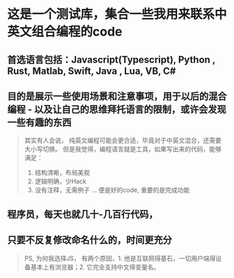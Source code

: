 # 这是一个测试库，集合一些我用来联系中英文组合编程的code

## 首选语言包括：Javascript(Typescript), Python , Rust, Matlab, Swift, Java , Lua, VB, C#

## 目的是展示一些使用场景和注意事项，用于以后的混合编程 - 以及让自己的思维拜托语言的限制，或许会发现一些有趣的东西

> 其实有人会说， 纯英文编程可能会更合适，毕竟对于中英文混合，还需要大小写切换。
> 但是我觉得，编程语言就是工具，如果写出来的代码，能够满足：
> 1. 结构清晰，布局美观
> 2. 逻辑明确，少Hack
> 3. 没有注释，无需例子
> ... 便是好的code, 重要的是完成功能

## 程序员，每天也就几十-几百行代码，
## 只要不反复修改命名什么的，时间更充分

> PS, 为何我选择JS， 有两个原因，1. 他是互联网得基石，一切用户端得设备基本上有浏览器；2. 它完全支持中文得变量名。
